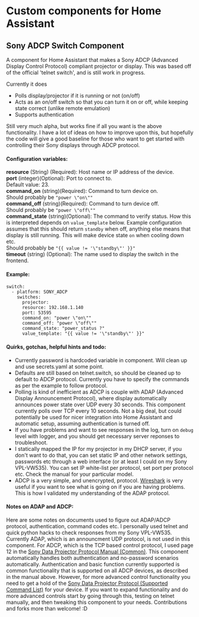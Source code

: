 # Custom components for Home Assistant
## Sony ADCP Switch Component

A component for Home Assistant that makes a Sony ADCP (Advanced Display Control Protocol) compliant projector or display. This was based off of the official 'telnet switch', and is still work in progress.

Currently it does
* Polls display/projector if it is running or not (on/off)
* Acts as an on/off switch so that you can turn it on or off, while keeping state correct (unlike remote emulation)
* Supports authentication

Still very much alpha, but works fine if all you want is the above functionality. I have a lot of ideas on how to improve upon this, but hopefully the code will give a good baseline for those who want to get started with controlling their Sony displays through ADCP protocol. 

#### Configuration variables:
**resource** (String) (Required): Host name or IP address of the device.<br />
**port** (integer)(Optional): Port to connect to.<br />Default value: 23.<br />
**command_on** (string)(Required): Command to turn device on. <br /> Should probably be ```"power \"on\""```<br />
**command_off** (string)(Required): Command to turn device off. <br /> Should probably be ```"power \"off\""```<br />
**command_state** (string)(Optional): The command to verify status. How this is interpreted depends on ```value_template``` below. Example configuration assumes that this should return ```standby``` when off, anything else means that display is still running. This will make device state ```on``` when cooling down etc. <br /> Should probably be ```"{{ value != '\"standby\"' }}"```<br />
**timeout** (string) (Optional): The name used to display the switch in the frontend.<br />
  
#### Example:
```
switch:
  - platform: SONY_ADCP
    switches:
      projector:
      resource: 192.168.1.140
      port: 53595
      command_on: "power \"on\""
      command_off: "power \"off\""
      command_state: "power_status ?"
      value_template: "{{ value != '\"standby\"' }}"
```

#### Quirks, gotchas, helpful hints and todo:

* Currently password is hardcoded variable in component. Will clean up and use secrets.yaml at some point.
* Defaults are still based on telnet.switch, so should be cleaned up to default to ADCP protocol. Currently you have to specify the commands as per the example to follow protocol.
* Polling is kind of inefficient as ADCP is couple with ADAP (Advanced Display Announcement Protocol), where display automatically announces power state over UDP every 30 seconds. This component currently polls over TCP every 10 seconds. Not a big deal, but could potentially be used for nicer integration into Home Assistant and automatic setup, assuming authentication is turned off.
* If you have problems and want to see responses in the log, turn on ```debug``` level with logger, and you should get necessary server reponses to troubleshoot.
* I statically mapped the IP for my projector in my DHCP server, if you don't want to do that, you can set static IP and other network settings, passwords etc through a web interface (or at least I could on my Sony VPL-VW535). You can set IP white-list per protocol, set port per protocol etc. Check the manual for your particular model.
* ADCP is a very simple, and unencrypted, protocol. [Wireshark](https://www.wireshark.org/) is very useful if you want to see what is going on if you are having problems. This is how I validated my understanding of the ADAP protocol.

#### Notes on ADAP and ADCP:

Here are some notes on documents used to figure out ADAP/ADCP protocol, authentication, command codes etc. I personally used telnet and quick python hacks to check responses from my Sony VPL-VW535. Currently ADAP, which is an announcment UDP protocol, is not used in this component. For ADCP, which is the TCP based control protocol, I used page 12 in the [Sony Data Projector Protocol Manual (Common)](https://pro.sony/s3/2018/07/05125823/Sony_Protocol-Manual_1st-Edition.pdf). This component automatically handles both authentication and no-password scenarios automatically.
Authentication and basic function currently supported is common functionality that is supported on all ADCP devices, as described in the manual above. However, for more advanced control functionality you need to get a hold of the [Sony Data Projector Protocol (Supported Command List)](https://pro.sony/s3/cms-static-content/uploadfile/26/1237493982326.pdf) for your device. If you want to expand functionality and do more advanced controls start by going through this, testing on telnet manually, and then tweaking this component to your needs. Contributions and forks more than welcome! :D
